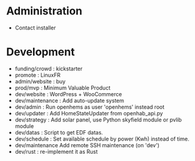 # Administration
- Contact installer

# Development
- funding/crowd : kickstarter
- promote : LinuxFR
- admin/website : buy
- prod/mvp : Minimum Valuable Product
- dev/website : WordPress + WooCommerce
- dev/maintenance : Add auto-update system
- dev/admin : Run openhems as user 'openhems' instead root
- dev/updater : Add HomeStateUpdater from openhab_api.py
- dev/strategy : Add solar panel, use Python skyfield module or pvlib module
- dev/datas : Script to get EDF datas.
- dev/schedule : Set available schedule by power (Kwh) instead of time.
- dev/maintenance Add remote SSH maintenance (on 'dev')
- dev/rust : re-implement it as Rust

